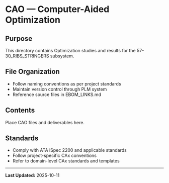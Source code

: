 # CAO — Computer-Aided Optimization

## Purpose

This directory contains Optimization studies and results for the 57-30_RIBS_STRINGERS subsystem.

## File Organization

- Follow naming conventions as per project standards
- Maintain version control through PLM system
- Reference source files in EBOM_LINKS.md

## Contents

Place CAO files and deliverables here.

## Standards

- Comply with ATA iSpec 2200 and applicable standards
- Follow project-specific CAx conventions
- Refer to domain-level CAx standards and templates

---

**Last Updated:** 2025-10-11
